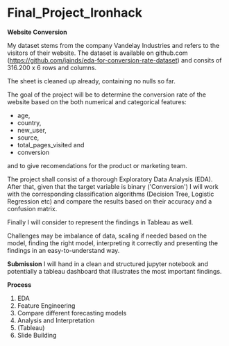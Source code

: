 # Final_Project_Ironhack

**Website Conversion**

My dataset stems from the company Vandelay Industries and refers to the visitors of their website. The dataset is available on github.com (https://github.com/jainds/eda-for-conversion-rate-dataset) and consits of 316.200 x 6 rows and columns. 

The sheet is cleaned up already, containing no nulls so far.

The goal of the project will be to determine the conversion rate of the website based on the both numerical and categorical features:
- age,
- country,
- new_user,
- source,
- total_pages_visited and
- conversion 

and to give recomendations for the product or marketing  team.

The project shall consist of a thorough Exploratory Data Analysis (EDA). After that, given that the target variable is binary ('Conversion') I will work with the corresponding classification algorithms (Decision Tree, Logistic Regression etc) and compare the results based on their accuracy and a confusion matrix.

Finally I will consider to represent the findings in Tableau as well.

Challenges may be imbalance of data, scaling if needed based on the model, finding  the right model, interpreting it correctly and presenting the findings in an easy-to-understand way. 

**Submission**
I will hand in a clean and structured jupyter notebook and potentially a tableau dashboard that illustrates the most important findings.


**Process**

1. EDA
2. Feature Engineering
3. Compare different forecasting models
4. Analysis and Interpretation
5. (Tableau)
6. Slide Building



